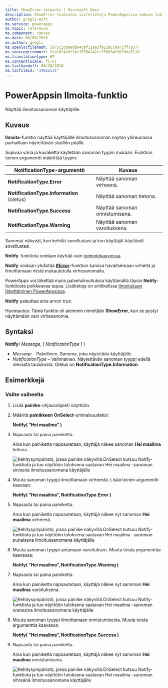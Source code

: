 ```yaml
---
title: ShowError-toiminto | Microsoft Docs
description: ShowError-toiminnon viitetietoja PowerAppsissa mukaan lukien syntaksi ja esimerkkejä
author: gregli-msft
ms.service: powerapps
ms.topic: reference
ms.component: canvas
ms.date: 06/05/2018
ms.author: gregli
ms.openlocfilehash: 5b75c2cabedba4caf11aa3f922acc0a71ffca377
ms.sourcegitcommit: 91a102426f1bc37504142cc756884f3670da5110
ms.translationtype: HT
ms.contentlocale: fi-FI
ms.lasthandoff: 06/26/2018
ms.locfileid: "34822531"
---
```

# <a name="notify-function-in-powerapps"></a>PowerAppsin Ilmoita-funktio
Näyttää ilmoitussanoman käyttäjälle.

## <a name="description"></a>Kuvaus
**Ilmoita**-funktio näyttää käyttäjälle ilmoitussanoman näytön yläreunassa parhaillaan näytettävän sisällön päällä.  

Sopivaa väriä ja kuvaketta käytetään sanoman tyypin mukaan.   Funktion toinen argumentti määrittää tyypin:

| NotificationType-argumentti | Kuvaus |
| --- | --- |
| **NotificationType.Error** | Näyttää sanoman virheenä. |
| **NotificationType.Information** (oletus) | Näyttää sanoman tietona.  |
| **NotificationType.Success** | Näyttää sanoman onnistumisena. |
| **NotificationType.Warning** | Näyttää sanoman varoituksena. |

Sanomat näkyvät, kun kehität sovellustasi ja kun käyttäjät käyttävät sovellustasi.

**Notify**-funktiota voidaan käyttää vain [toimintokaavoissa](../working-with-formulas-in-depth.md).

**Notify** voidaan yhdistää [**IfError**](function-iferror.md)-funktion kanssa havaitsemaan virheitä ja ilmoittamaan niistä mukautetulla virhesanomalla.

PowerApps voi lähettää myös palveluilmoituksia käyttämällä täysin **Notify**-funktiosta poikkeavaa tapaa.  Lisätietoja on artikkelissa [Ilmoituksen lähettäminen PowerAppsissa](../add-notifications.md).

**Notify** palauttaa aina arvon *true*.

Huomautus: Tämä funktio oli aiemmin nimeltään **ShowError**, kun se pystyi näyttämään vain virhesanomia.

## <a name="syntax"></a>Syntaksi
**Notify**( *Message*, [ *NotificationType* ] )

* *Message* – Pakollinen.  Sanoma, joka näytetään käyttäjälle.
* *NotificationType* – Valinnainen.  Näytettävän sanoman tyyppi edellä olevasta taulukosta.  Oletus on **NotificationType.Information**.  

## <a name="examples"></a>Esimerkkejä

### <a name="step-by-step"></a>Vaihe vaiheelta

1. Lisää **painike**-ohjausobjekti näyttöön.

2. Määritä **painikkeen** **OnSelect**-ominaisuudeksi:

    **Notify( ”Hei maailma” )**

3. Napsauta tai paina painiketta.  

    Aina kun painiketta napsautetaan, käyttäjä näkee sanoman **Hei maailma** tietona.

    ![Kehitysympäristö, jossa painike näkyvillä.OnSelect kutsuu Notify-funktiota ja tuo näyttöön tuloksena saatavan Hei maailma -sanoman sinisenä ilmoitussanomana käyttäjälle](media/function-showerror/hello-world.png)

4. Muuta sanoman tyyppi ilmoittamaan virheestä.  Lisää toinen argumentti kaavaan:

    **Notify( ”Hei maailma”, NotificationType.Error )**

5. Napsauta tai paina painiketta.

    Aina kun painiketta napsautetaan, käyttäjä näkee nyt sanoman **Hei maailma** virheenä.

    ![Kehitysympäristö, jossa painike näkyvillä.OnSelect kutsuu Notify-funktiota ja tuo näyttöön tuloksena saatavan Hei maailma -sanoman punaisena ilmoitussanomana käyttäjälle](media/function-showerror/hello-world-error.png)

4. Muuta sanoman tyyppi antamaan varoituksen.  Muuta toista argumenttia kaavassa:

    **Notify( ”Hei maailma”, NotificationType.Warning )**

5. Napsauta tai paina painiketta.

    Aina kun painiketta napsautetaan, käyttäjä näkee nyt sanoman **Hei maailma** varoituksena.

    ![Kehitysympäristö, jossa painike näkyvillä.OnSelect kutsuu Notify-funktiota ja tuo näyttöön tuloksena saatavan Hei maailma -sanoman oranssina ilmoitussanomana käyttäjälle](media/function-showerror/hello-world-warning.png)

4. Muuta sanoman tyyppi ilmoittamaan onnistumisesta.  Muuta toista argumenttia kaavassa:

    **Notify( ”Hei maailma”, NotificationType.Success )**

5. Napsauta tai paina painiketta.

    Aina kun painiketta napsautetaan, käyttäjä näkee nyt sanoman **Hei maailma** onnistumisena.

    ![Kehitysympäristö, jossa painike näkyvillä.OnSelect kutsuu Notify-funktiota ja tuo näyttöön tuloksena saatavan Hei maailma -sanoman vihreänä ilmoitussanomana käyttäjälle](media/function-showerror/hello-world-success.png)
